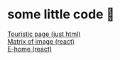 # some little code 👾

[Touristic page (just html)](https://groowy17.github.io/touristic/)  
[Matrix of image (react)](https://groowy17.github.io/matrix-img/)  
[E-home (react)](https://groowy17.github.io/e-home/)   
